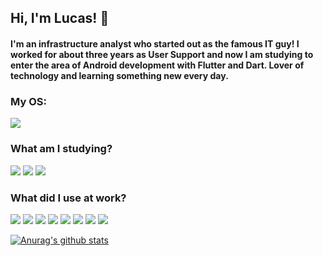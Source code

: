 ## Hi, I'm Lucas! 👋

#### I'm an infrastructure analyst who started out as the famous IT guy! I worked for about three years as User Support and now I am studying to enter the area of Android development with Flutter and Dart. Lover of technology and learning something new every day.

### My OS:
<img src="https://img.shields.io/badge/Linux_Mint-87CF3E?style=for-the-badge&logo=linux-mint&logoColor=white" />

### What am I studying?
<img src="https://img.shields.io/badge/Dart-0175C2?style=for-the-badge&logo=dart&logoColor=white" /> <img src="https://img.shields.io/badge/Flutter-02569B?style=for-the-badge&logo=flutter&logoColor=white" /> <img src="https://img.shields.io/badge/Amazon_AWS-232F3E?style=for-the-badge&logo=amazon-aws&logoColor=white" /> 

### What did I use at work?
<img src="https://img.shields.io/badge/c%23%20-%23239120.svg?&style=for-the-badge&logo=c-sharp&logoColor=white" /> <img src="https://img.shields.io/badge/html-%23239120.svg?&style=for-the-badge&logo=html5&logoColor=white" /> <img src="https://img.shields.io/badge/css-%23239120.svg?&style=for-the-badge&logo=css3&logoColor=white" /> <img src="https://img.shields.io/badge/html5%20-%23E34F26.svg?&style=for-the-badge&logo=html5&logoColor=white" /> <img src="https://img.shields.io/badge/php-%23777BB4.svg?&style=for-the-badge&logo=php&logoColor=white" /> <img src="https://img.shields.io/badge/bootstrap%20-%23563D7C.svg?&style=for-the-badge&logo=bootstrap&logoColor=white" /> <img src="https://img.shields.io/badge/mysql-%2300f.svg?&style=for-the-badge&logo=mysql&logoColor=white" /> <img src="https://img.shields.io/badge/Microsoft%20SQL%20Server-CC2927?logo=microsoft-sql-server&logoColor=white&style=for-the-badge" />

[![Anurag's github stats](https://github-readme-stats.vercel.app/api?username=lucsilva1999&theme=blue-green)](https://github.com/anuraghazra/github-readme-stats)









